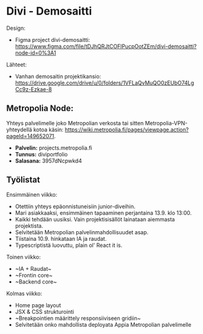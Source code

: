 # Divi - Demosaitti

Design:

- Figma project divi-demosaitti: https://www.figma.com/file/tDJhQRJtCOFlPucpOotZEm/divi-demosaitti?node-id=0%3A1

Lähteet:

- Vanhan demosaitin projektikansio: https://drive.google.com/drive/u/0/folders/1VFLaQvMuQO0zEUbO74LgCc9z-Ezkae-8

## Metropolia Node:

Yhteys palvelimelle joko Metropolian verkosta tai sitten Metropolia-VPN-yhteydellä kotoa käsin: https://wiki.metropolia.fi/pages/viewpage.action?pageId=149652071.

- **Palvelin:** projects.metropolia.fi
- **Tunnus:** diviportfolio
- **Salasana:** 3957dNcpwkd4

## Työlistat

Ensimmäinen viikko:

- Otettiin yhteys epäonnistuneisiin junior-diveihin.
- Mari asiakkaaksi, ensimmäinen tapaaminen perjantaina 13.9. klo 13:00.
- Kaikki tehdään uusiksi. Vain projektisisällöt lainataan aiemmasta projektista.
- Selvitetään Metropolian palvelinmahdollisuudet asap.
- Tiistaina 10.9. hinkataan IA ja raudat.
- Typescriptistä luovuttu, plain ol' React it is.

Toinen viikko:

- ~IA + Raudat~
- ~Frontin core~
- ~Backend core~

Kolmas viikko:

- Home page layout
- JSX & CSS strukturointi
- ~Breakpointien määrittely responsiiviseen gridiin~ 
- Selvitetään onko mahdollista deployata Appia Metropolian palvelimelle





